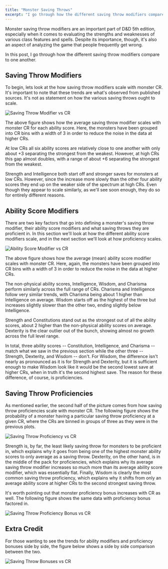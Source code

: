 ```yaml
---
title: "Monster Saving Throws"
excerpt: "I go through how the different saving throw modifiers compare to one another."
---
```


Monster saving throw modifiers are an important part of D&D 5th edition, especially when it comes to evaluating the strengths and weaknesses of various class features and spells. Despite its importance, though, it's also an aspect of analyzing the game that people frequently get wrong.

In this post, I go through how the different saving throw modifiers compare to one another.

## Saving Throw Modifiers

To begin, lets look at the how saving throw modifiers scale with monster CR. It's important to note that these trends are what's observed from published sources. It's not as statement on how the various saving throws ought to scale.

![Saving Throw Modifier vs CR](monster-saving-throw-modifier-trends.png)

The above figure shows how the average saving throw modifier scales with monster CR for each ability score. Here, the monsters have been grouped into CR bins with a width of 3 in order to reduce the noise in the data at higher CRs.

At low CRs all six ability scores are relatively close to one another with only about +3 separating the strongest from the weakest. However, at high CRs this gap almost doubles, with a range of about +6 separating the strongest from the weakest.

Strength and Intelligence both start off and stronger saves for monsters at low CRs. However, since the increase more slowly than the other four ability scores they end up on the weaker side of the spectrum at high CRs. Even though they appear to scale similarly, as we'll see soon enough, they do so for entirely different reasons.

## Ability Score Modifiers

There are two key factors that go into defining a monster's saving throw modifier, their ability score modifiers and what saving throws they are proficient in. In this section we'll look at how the different ability score modifiers scale, and in the next section we'll look at how proficiency scales.

![Ability Score Modifier vs CR](monster-ability-score-modifier-trends.png)

The above figure shows how the average (mean) ability score modifier scales with monster CR. Here, again, the monsters have been grouped into CR bins with a width of 3 in order to reduce the noise in the data at higher CRs.

The non-physical ability scores, Intelligence, Wisdom, and Charisma perform similarly across the full range of CRs. Charisma and Intelligence follow very similar trends, with Charisma being about 1 higher than Intelligence on average. Wisdom starts off as the highest of the three but increases slightly slower than the other two, ending slightly below Intelligence.

Strength and Constitutions stand out as the strongest out of all the ability scores, about 2 higher than the non-physical ability scores on average. Dexterity is the clear outlier out of the bunch, showing almost no growth across the full level range.

In total, three ability scores -- Constitution, Intelligence, and Charisma -- match what we saw in the previous section while the other three -- Strength, Dexterity, and Wisdom -- don't. For Wisdom, the difference isn't nearly as pronounced as it is for Strength and Dexterity, but it is sufficient enough to make Wisdom look like it would be the second lowest save at higher CRs, when in truth it's the second highest save. The reason for these difference, of course, is proficiencies.

## Saving Throw Proficiencies

As mentioned earlier, the second half of the picture comes from how saving throw proficiencies scale with monster CR. The following figure shows the probability of a monster having a particular saving throw proficiency at a given CR, where the CRs are binned in groups of three as they were in the previous plots.

![Saving Throw Proficiency vs CR](monster-saving-throw-proficiency-trends.png)

Strength is, by far, the least likely saving throw for monsters to be proficient in, which explains why it goes from being one of the highest monster ability scores to only average as a saving throw. Dexterity, on the other hand, is in the middle of the pack for proficiencies, which explains why its average saving throw modifier increases so much more than its average ability score modifier, which was essentially flat. Finally, Wisdom is clearly the most common saving throw proficiency, which explains why it shifts from only an average ability score at higher CRs to the second strongest saving throw.

It's worth pointing out that monster proficiency bonus increases with CR as well. The following figure shows the same data with proficiency bonus factored in.

![Saving Throw Proficiency Bonus vs CR](monster-saving-throw-proficiency-bonus-trends.png)

## Extra Credit

For those wanting to see the trends for ability modifiers and proficiency bonuses side by side, the figure below shows a side by side comparison between the two.

![Saving Throw Bonuses vs CR](monster-saving-throw-bonuses-trends-horizontal.png)